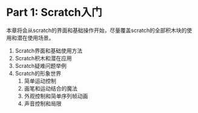# Part 1: Scratch入门

本章将会从scratch的界面和基础操作开始，尽量覆盖scratch的全部积木块的使用和潜在使用场景。

1. Scratch界面和基础使用方法
2. Scratch积木和潜在应用
3. Scratch疑难问题举例
4. Scratch的形象世界
   1. 简单运动控制
   2. 画笔和运动结合的魔法
   3. 外观控制和简单序列帧动画
   4. 声音控制和局限






